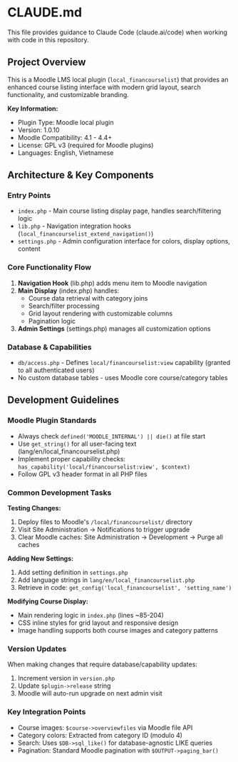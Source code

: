 # CLAUDE.md

This file provides guidance to Claude Code (claude.ai/code) when working with code in this repository.

## Project Overview

This is a Moodle LMS local plugin (`local_financourselist`) that provides an enhanced course listing interface with modern grid layout, search functionality, and customizable branding.

**Key Information:**
- Plugin Type: Moodle local plugin
- Version: 1.0.10
- Moodle Compatibility: 4.1 - 4.4+
- License: GPL v3 (required for Moodle plugins)
- Languages: English, Vietnamese

## Architecture & Key Components

### Entry Points
- `index.php` - Main course listing display page, handles search/filtering logic
- `lib.php` - Navigation integration hooks (`local_financourselist_extend_navigation()`)
- `settings.php` - Admin configuration interface for colors, display options, content

### Core Functionality Flow
1. **Navigation Hook** (lib.php) adds menu item to Moodle navigation
2. **Main Display** (index.php) handles:
   - Course data retrieval with category joins
   - Search/filter processing
   - Grid layout rendering with customizable columns
   - Pagination logic
3. **Admin Settings** (settings.php) manages all customization options

### Database & Capabilities
- `db/access.php` - Defines `local/financourselist:view` capability (granted to all authenticated users)
- No custom database tables - uses Moodle core course/category tables

## Development Guidelines

### Moodle Plugin Standards
- Always check `defined('MOODLE_INTERNAL') || die()` at file start
- Use `get_string()` for all user-facing text (lang/en/local_financourselist.php)
- Implement proper capability checks: `has_capability('local/financourselist:view', $context)`
- Follow GPL v3 header format in all PHP files

### Common Development Tasks

**Testing Changes:**
1. Deploy files to Moodle's `/local/financourselist/` directory
2. Visit Site Administration → Notifications to trigger upgrade
3. Clear Moodle caches: Site Administration → Development → Purge all caches

**Adding New Settings:**
1. Add setting definition in `settings.php`
2. Add language strings in `lang/en/local_financourselist.php`
3. Retrieve in code: `get_config('local_financourselist', 'setting_name')`

**Modifying Course Display:**
- Main rendering logic in `index.php` (lines ~85-204)
- CSS inline styles for grid layout and responsive design
- Image handling supports both course images and category patterns

### Version Updates
When making changes that require database/capability updates:
1. Increment version in `version.php`
2. Update `$plugin->release` string
3. Moodle will auto-run upgrade on next admin visit

### Key Integration Points
- Course images: `$course->overviewfiles` via Moodle file API
- Category colors: Extracted from category ID (modulo 4)
- Search: Uses `$DB->sql_like()` for database-agnostic LIKE queries
- Pagination: Standard Moodle pagination with `$OUTPUT->paging_bar()`